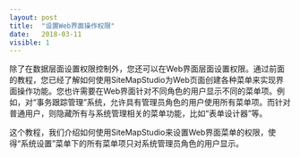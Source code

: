 ```yaml
---
layout: post
title:  "设置Web界面操作权限"
date:   2018-03-11
visible: 1
---
```


除了在数据层面设置权限控制外，您还可以在Web界面层面设置权限。通过前面的教程，您已经了解如何使用SiteMapStudio为Web页面创建各种菜单来实现界面操作功能。您也许需要在Web界面针对不同角色的用户显示不同的菜单项。例如，对“事务跟踪管理”系统，允许具有管理员角色的用户使用所有菜单项。而针对普通用户，则隐藏所有与系统管理相关的菜单功能，比如“表单设计器”等。

这个教程，我们介绍如何使用SiteMapStudio来设置Web界面菜单的权限，使得“系统设置”菜单下的所有菜单项只对系统管理员角色的用户显示。
